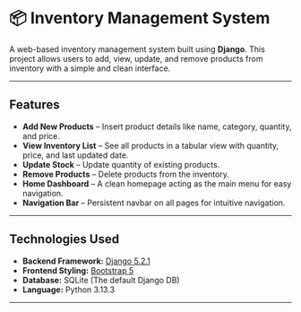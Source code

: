 # 📦 Inventory Management System

A web-based inventory management system built using **Django**. This project allows users
to add, view, update, and remove products from inventory with a simple and clean interface.

---

## Features

- **Add New Products** – Insert product details like name, category, quantity, and price.
- **View Inventory List** – See all products in a tabular view with quantity, price, and last updated date.
- **Update Stock** – Update quantity of existing products.
- **Remove Products** – Delete products from the inventory.
- **Home Dashboard** – A clean homepage acting as the main menu for easy navigation.
- **Navigation Bar** – Persistent navbar on all pages for intuitive navigation.

---

## Technologies Used

- **Backend Framework:** [Django 5.2.1](https://www.djangoproject.com/)
- **Frontend Styling:** [Bootstrap 5](https://getbootstrap.com/)
- **Database:** SQLite (The default Django DB)
- **Language:** Python 3.13.3

---
